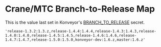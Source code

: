 # Crane/MTC Branch-to-Release Map

This is the value last set in Konveyor's [BRANCH_TO_RELEASE](https://github.com/organizations/konveyor/settings/secrets/actions/BRANCH_TO_RELEASE) secret.

```
'release-1.3.2:1.3.z,release-1.4.4:1.4.4,release-1.4.3:1.4.3,release-1.4.0:1.4.0,release-1.4.5:1.4.5,release-1.4.6:1.4.6,release-1.4.7:1.4.7,release-1.5.0:1.5.0,konveyor-dev:1.6.z,master:1.6.z'
```

